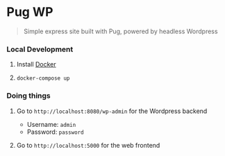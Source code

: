 # Pug WP
> Simple express site built with Pug, powered by headless Wordpress


### Local Development

1. Install [Docker](https://store.docker.com/search?type=edition&offering=community)

1. `docker-compose up`


### Doing things

1. Go to `http://localhost:8080/wp-admin` for the Wordpress backend
    - Username: `admin`
    - Password: `password`

1. Go to `http://localhost:5000` for the web frontend
